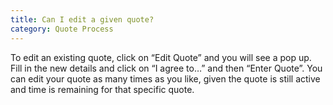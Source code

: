 ```yaml
---
title: Can I edit a given quote?
category: Quote Process
---
```

To edit an existing quote, click on “Edit Quote” and you will see a pop up.      
Fill in the new details and click on “I agree to…” and then “Enter Quote”. You can edit your quote as many times as you like, given the quote is still active and time is remaining for that specific quote.